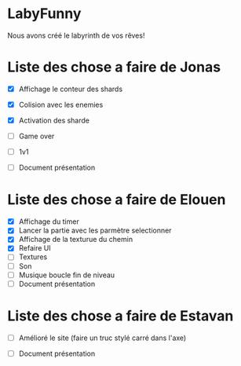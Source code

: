 # LabyFunny

Nous avons créé le labyrinth de vos rêves!

# Liste des chose a faire de Jonas 

- [x] Affichage le conteur des shards
- [x] Colision avec les enemies
- [X] Activation des sharde
- [ ] Game over
- [ ] 1v1
- [ ] Document présentation


# Liste des chose a faire de Elouen 

- [x] Affichage du timer
- [x] Lancer la partie avec les parmètre selectionner
- [x] Affichage de la texturue du chemin
- [x] Refaire UI
- [ ] Textures
- [ ] Son
- [ ] Musique boucle fin de niveau
- [ ] Document présentation

# Liste des chose a faire de Estavan

- [ ] Amélioré le site (faire un truc stylé carré dans l'axe)
- [ ] Document présentation
      

